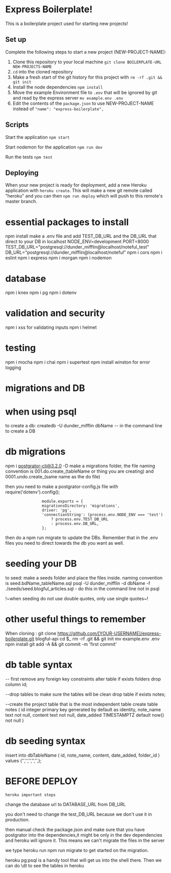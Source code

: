 # Express Boilerplate!

This is a boilerplate project used for starting new projects!

## Set up

Complete the following steps to start a new project (NEW-PROJECT-NAME):

1. Clone this repository to your local machine `git clone BOILERPLATE-URL NEW-PROJECTS-NAME`
2. `cd` into the cloned repository
3. Make a fresh start of the git history for this project with `rm -rf .git && git init`
4. Install the node dependencies `npm install`
5. Move the example Environment file to `.env` that will be ignored by git and read by the express server `mv example.env .env`
6. Edit the contents of the `package.json` to use NEW-PROJECT-NAME instead of `"name": "express-boilerplate",`

## Scripts

Start the application `npm start`

Start nodemon for the application `npm run dev`

Run the tests `npm test`

## Deploying

When your new project is ready for deployment, add a new Heroku application with `heroku create`. This will make a new git remote called "heroku" and you can then `npm run deploy` which will push to this remote's master branch.



# essential packages to install
npm install
make a .env file and add TEST_DB_URL and the DB_URL that direct to your DB in localhost 
                    NODE_ENV=development
                    PORT=8000
                    TEST_DB_URL="postgresql://dunder_mifflin@localhost/noteful_test"
                    DB_URL="postgresql://dunder_mifflin@localhost/noteful"
npm i cors
npm i eslint
npm i express
npm i morgan
npm i nodemon
# database
npm i knex
npm i pg
npm i dotenv
# validation and security
npm i xss for validating inputs
npm i helmet
# testing 
npm i mocha
npm i chai
npm i supertest
npm install winston for error logging

# migrations and DB
# when using psql
to create a db:
createdb -U dunder_mifflin dbName  -- in the command line to create a DB
# db migrations
npm i postgrator-cli@3.2.0 -D   make a migrations folder, the file naming convention is 001.do.create_(tableName or thing you are creating) and 0001.undo.create_(same name as the do file)

then you need to make a postgrator-config.js file with 
                    require('dotenv').config();

                    module.exports = {
                    migrationsDirectory: 'migrations',
                    driver: 'pg',
                    'connectionString': (process.env.NODE_ENV === 'test')
                        ? process.env.TEST_DB_URL
                        : process.env.DB_URL,
                    };

then do a npm run migrate to update the DBs. Remember that in the .env files you need to direct towards the db you want as well.

# seeding your DB
to seed: make a seeds folder and place the files inside. naming convention is seed.bdName_tableName.sql
psql -U dunder_mifflin -d dbName -f ./seeds/seed.blogful_articles.sql  - do this in the command line not in psql

!~when seeding do not use double quotes, only use single quotes~!

# other useful things to remember
When cloning : 
git clone https://github.com/[YOUR-USERNAME]/express-boilerplate.git blogful-api
cd $_
rm -rf .git && git init
mv example.env .env
npm install
git add -A && git commit -m 'first commit'


# db table syntax
-- first remove any foreign key constraints
alter table if exists folders
drop column id;

--drop tables to make sure the tables will be clean
drop table if exists notes;

--create the project table that is the most independent table
create table notes (
    id integer primary key generated by default as identity,
    note_name text not null,
    content text not null,
    date_added TIMESTAMPTZ default now() not null
)

# db seeding syntax 
insert into dbTableName ( id, note_name, content, date_added, folder_id )
values ('','','','','',);


# BEFORE DEPLOY 
`heroku important steps`

 change the database url to DATABASE_URL from DB_URL

 you don't need to change the test_DB_URL because we don't use it in production. 

then manual check the package.json and make sure that you have postgrator into the dependencies,it might be only in the dev dependencies and heroku will ignore it. This means we can't migrate the files in the server

we type heroku run npm run migrate to get started on the migration. 

heroku pg:psql is a handy tool that will get us into the shell there. Then we can do \dt to see the tables in heroku


